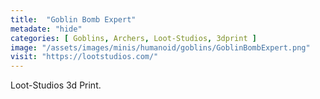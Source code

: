 ```yaml
---
title:  "Goblin Bomb Expert"
metadate: "hide"
categories: [ Goblins, Archers, Loot-Studios, 3dprint ]
image: "/assets/images/minis/humanoid/goblins/GoblinBombExpert.png"
visit: "https://lootstudios.com/"
---
```

Loot-Studios 3d Print.